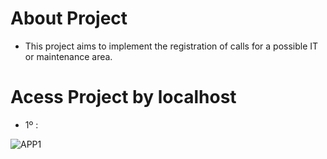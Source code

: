 # About Project

- This project aims to implement the registration of calls for a possible IT or maintenance area.

# Acess Project by localhost

- 1º :

![APP1](https://user-images.githubusercontent.com/117313515/204167618-9d7333f4-3ce0-49ca-98d4-e32083844d1c.jpg)

